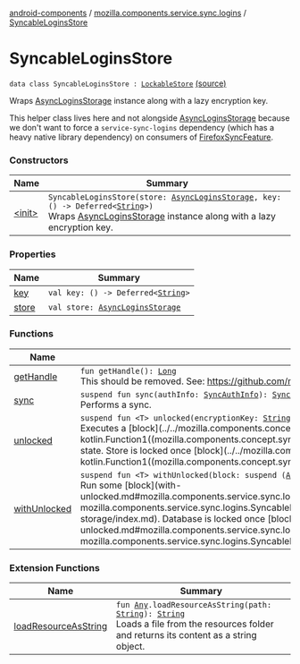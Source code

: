 [android-components](../../index.md) / [mozilla.components.service.sync.logins](../index.md) / [SyncableLoginsStore](./index.md)

# SyncableLoginsStore

`data class SyncableLoginsStore : `[`LockableStore`](../../mozilla.components.concept.sync/-lockable-store/index.md) [(source)](https://github.com/mozilla-mobile/android-components/blob/master/components/service/sync-logins/src/main/java/mozilla/components/service/sync/logins/AsyncLoginsStorage.kt#L388)

Wraps [AsyncLoginsStorage](../-async-logins-storage/index.md) instance along with a lazy encryption key.

This helper class lives here and not alongside [AsyncLoginsStorage](../-async-logins-storage/index.md) because we don't want to
force a `service-sync-logins` dependency (which has a heavy native library dependency) on
consumers of [FirefoxSyncFeature](#).

### Constructors

| Name | Summary |
|---|---|
| [&lt;init&gt;](-init-.md) | `SyncableLoginsStore(store: `[`AsyncLoginsStorage`](../-async-logins-storage/index.md)`, key: () -> Deferred<`[`String`](https://kotlinlang.org/api/latest/jvm/stdlib/kotlin/-string/index.html)`>)`<br>Wraps [AsyncLoginsStorage](../-async-logins-storage/index.md) instance along with a lazy encryption key. |

### Properties

| Name | Summary |
|---|---|
| [key](key.md) | `val key: () -> Deferred<`[`String`](https://kotlinlang.org/api/latest/jvm/stdlib/kotlin/-string/index.html)`>` |
| [store](store.md) | `val store: `[`AsyncLoginsStorage`](../-async-logins-storage/index.md) |

### Functions

| Name | Summary |
|---|---|
| [getHandle](get-handle.md) | `fun getHandle(): `[`Long`](https://kotlinlang.org/api/latest/jvm/stdlib/kotlin/-long/index.html)<br>This should be removed. See: https://github.com/mozilla/application-services/issues/1877 |
| [sync](sync.md) | `suspend fun sync(authInfo: `[`SyncAuthInfo`](../../mozilla.components.concept.sync/-sync-auth-info/index.md)`): `[`SyncStatus`](../../mozilla.components.concept.sync/-sync-status/index.md)<br>Performs a sync. |
| [unlocked](unlocked.md) | `suspend fun <T> unlocked(encryptionKey: `[`String`](https://kotlinlang.org/api/latest/jvm/stdlib/kotlin/-string/index.html)`, block: (store: `[`LockableStore`](../../mozilla.components.concept.sync/-lockable-store/index.md)`) -> `[`T`](unlocked.md#T)`): `[`T`](unlocked.md#T)<br>Executes a [block](../../mozilla.components.concept.sync/-lockable-store/unlocked.md#mozilla.components.concept.sync.LockableStore$unlocked(kotlin.String, kotlin.Function1((mozilla.components.concept.sync.LockableStore, mozilla.components.concept.sync.LockableStore.unlocked.T)))/block) while keeping the store in an unlocked state. Store is locked once [block](../../mozilla.components.concept.sync/-lockable-store/unlocked.md#mozilla.components.concept.sync.LockableStore$unlocked(kotlin.String, kotlin.Function1((mozilla.components.concept.sync.LockableStore, mozilla.components.concept.sync.LockableStore.unlocked.T)))/block) is finished. |
| [withUnlocked](with-unlocked.md) | `suspend fun <T> withUnlocked(block: suspend (`[`AsyncLoginsStorage`](../-async-logins-storage/index.md)`) -> `[`T`](with-unlocked.md#T)`): `[`T`](with-unlocked.md#T)<br>Run some [block](with-unlocked.md#mozilla.components.service.sync.logins.SyncableLoginsStore$withUnlocked(kotlin.SuspendFunction1((mozilla.components.service.sync.logins.AsyncLoginsStorage, mozilla.components.service.sync.logins.SyncableLoginsStore.withUnlocked.T)))/block) which operates over an unlocked instance of [AsyncLoginsStorage](../-async-logins-storage/index.md). Database is locked once [block](with-unlocked.md#mozilla.components.service.sync.logins.SyncableLoginsStore$withUnlocked(kotlin.SuspendFunction1((mozilla.components.service.sync.logins.AsyncLoginsStorage, mozilla.components.service.sync.logins.SyncableLoginsStore.withUnlocked.T)))/block) is done. |

### Extension Functions

| Name | Summary |
|---|---|
| [loadResourceAsString](../../mozilla.components.support.test.file/kotlin.-any/load-resource-as-string.md) | `fun `[`Any`](https://kotlinlang.org/api/latest/jvm/stdlib/kotlin/-any/index.html)`.loadResourceAsString(path: `[`String`](https://kotlinlang.org/api/latest/jvm/stdlib/kotlin/-string/index.html)`): `[`String`](https://kotlinlang.org/api/latest/jvm/stdlib/kotlin/-string/index.html)<br>Loads a file from the resources folder and returns its content as a string object. |
